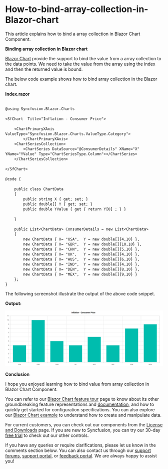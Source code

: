 # How-to-bind-array-collection-in-Blazor-chart

This article explains how to bind a array collection in Blazor Chart Component.

**Binding array collection in Blazor chart**

[Blazor Chart](https://www.syncfusion.com/blazor-components/blazor-charts) provide the support to bind the value from a array collection to the data points. We need to take the value from the array using the index and then the returned value is bound.

The below code example shows how to bind array collection in the Blazor chart.

**Index.razor**

```cshtml

@using Syncfusion.Blazor.Charts

<SfChart  Title="Inflation - Consumer Price">

    <ChartPrimaryXAxis ValueType="Syncfusion.Blazor.Charts.ValueType.Category">
        </ChartPrimaryXAxis>
    <ChartSeriesCollection>
        <ChartSeries DataSource="@ConsumerDetails" XName="X" YName="YValue" Type="ChartSeriesType.Column"></ChartSeries>
    </ChartSeriesCollection>

</SfChart>

@code {    

    public class ChartData
    {   
        public string X { get; set; }        
        public double[] Y { get; set; }
        public double YValue { get { return Y[0] ; } }

    }

    public List<ChartData> ConsumerDetails = new List<ChartData>    
    {
        new ChartData { X= "USA",  Y = new double[]{4,10} },
        new ChartData { X= "GBR",  Y = new double[]{10,10} },
        new ChartData { X= "CHN",  Y = new double[]{5,10} },
        new ChartData { X= "UK",   Y = new double[]{4,10} },
        new ChartData { X= "AUS",  Y = new double[]{6,10} },
        new ChartData { X= "IND",  Y = new double[]{4,10} },
        new ChartData { X= "DEN",  Y = new double[]{8,10} },
        new ChartData { X= "MEX",  Y = new double[]{9,10} }
    };    
}

```

The following screenshot illustrate the output of the above code snippet.

**Output:**

![Array value in Blazor chart](array-value-in-chart.png)

**Conclusion**

I hope you enjoyed learning how to bind value from array collection in Blazor Chart Component.

You can refer to our [Blazor Chart feature tour](https://www.syncfusion.com/blazor-components/blazor-charts) page to know about its other groundbreaking feature representations and [documentation](https://blazor.syncfusion.com/documentation/chart/getting-started), and how to quickly get started for configuration specifications. You can also explore our [Blazor Chart example](https://blazor.syncfusion.com/demos/chart/line?theme=bootstrap5) to understand how to create and manipulate data.

For current customers, you can check out our components from the [License and Downloads](https://www.syncfusion.com/sales/teamlicense) page. If you are new to Syncfusion, you can try our 30-day [free trial](https://www.syncfusion.com/downloads/blazor) to check out our other controls.

If you have any queries or require clarifications, please let us know in the comments section below. You can also contact us through our [support forums](https://www.syncfusion.com/forums), [support portal](https://support.syncfusion.com/create), or [feedback portal](https://www.syncfusion.com/feedback/blazor-components?control=charts). We are always happy to assist you!